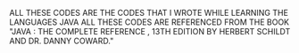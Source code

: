 ALL THESE CODES ARE THE CODES THAT I WROTE WHILE LEARNING THE LANGUAGES JAVA 
ALL THESE CODES ARE REFERENCED FROM THE BOOK "JAVA : THE COMPLETE REFERENCE , 13TH EDITION BY HERBERT SCHILDT AND DR. DANNY COWARD."
